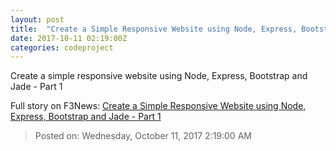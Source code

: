 ```yaml
---
layout: post
title:  "Create a Simple Responsive Website using Node, Express, Bootstrap and Jade - Part 1"
date: 2017-10-11 02:19:00Z
categories: codeproject
---
```


Create a simple responsive website using Node, Express, Bootstrap and Jade - Part 1


Full story on F3News: [Create a Simple Responsive Website using Node, Express, Bootstrap and Jade - Part 1](http://www.f3nws.com/n/ZHbSAF)

> Posted on: Wednesday, October 11, 2017 2:19:00 AM
